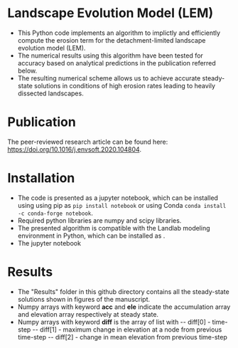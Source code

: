 # Landscape Evolution Model (LEM)
- This Python code implements an algorithm to implictly and efficiently compute the erosion term for the detachment-limited landscape evolution model (LEM).
- The numerical results using this algorithm have been tested for accuracy based on analytical predictions in the publication referred below.
- The resulting numerical scheme allows us to achieve accurate steady-state solutions in conditions of high erosion rates leading to heavily dissected landscapes.

# Publication
The peer-reviewed research article can be found here: https://doi.org/10.1016/j.envsoft.2020.104804.

# Installation
- The code is presented as a jupyter notebook, which can be installed using using pip as `pip install notebook` or using Conda `conda install -c conda-forge notebook`.
- Required python libraries are numpy and scipy libraries. 
- The presented algorithm is compatible with the Landlab modeling environment in Python, which can be installed as .
- The jupyter notebook 


# Results

- The "Results" folder in this github directory contains all the steady-state solutions shown in figures of the manuscript.
- Numpy arrays with keyword **acc** and **ele** indicate the accumulation array and elevation array respectively at steady state.
- Numpy arrays with keyword **diff** is the array of list with
-- diff[0] - time-step
-- diff[1] - maximum change in elevation at a node from previous time-step
-- diff[2] - change in mean elevation from previous time-step
